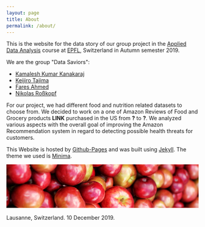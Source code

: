 ```yaml
---
layout: page
title: About
permalink: /about/
---
```


This is the website for the data story of our group project in the [Applied Data Analysis](https://dlab.epfl.ch/teaching/fall2019/cs401/) course at [EPFL](https://www.epfl.ch/), Switzerland in Autumn semester 2019.

We are the group "Data Saviors": 
* [Kamalesh Kumar Kanakaraj](https://github.com/KKanakaraj)
* [Keijiro Tajima](https://github.com/KeijiroTajima)
* [Fares Ahmed](https://github.com/FaresAh)
* [Nikolas Roßkopf](https://github.com/nikoro1904)

For our project, we had different food and nutrition related datasets to choose from. We decided to work on a one of Amazon Reviews of Food and Grocery products **LINK** purchased in the US from **?** to **?**. We analyzed various aspects with the overall goal of improving the Amazon Recommendation system in regard to detecting possible health threats for customers.

This Website is hosted by [Github-Pages](https://pages.github.com/) and was built using [Jekyll](https://jekyllrb.com/). The theme we used is [Minima](https://github.com/jekyll/minima).

![Apples](assets/maha_apples.jpeg  "from pexels.com, photographer: margemedia.com")

Lausanne, Switzerland. 10 December 2019.


